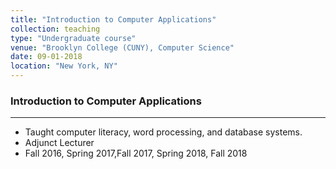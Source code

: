 ```yaml
---
title: "Introduction to Computer Applications"
collection: teaching
type: "Undergraduate course"
venue: "Brooklyn College (CUNY), Computer Science"
date: 09-01-2018
location: "New York, NY"
---
```


### Introduction to Computer Applications
----

* Taught computer literacy, word processing, and database systems.
* Adjunct Lecturer
* Fall 2016, Spring 2017,Fall 2017, Spring 2018, Fall 2018
